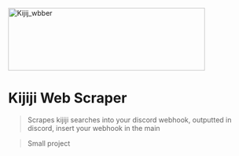 
<a href="http://fvcproductions.com"><img src="https://kijijiforbusiness.ca/wp-content/uploads/2018/09/Kijiji_logo_PURPLE_RGB_EN.png" title="kijiji_web" alt="Kijij_wbber" width="400" height="128"></a>


# Kijiji Web Scraper

> Scrapes kijiji searches into your discord webhook, outputted in discord, insert your webhook in the main 

> Small project

